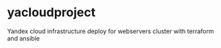 # yacloudproject
Yandex cloud infrastructure deploy for webservers cluster with terraform and ansible
